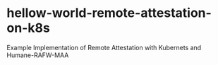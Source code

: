 # hellow-world-remote-attestation-on-k8s
Example Implementation of Remote Attestation with Kubernets and Humane-RAFW-MAA
